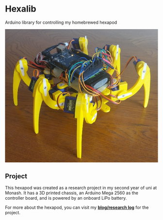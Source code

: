 # Hexalib
Arduino library for controlling my homebrewed hexapod

![Hexapod](hexapod.png)

## Project
This hexapod was created as a research project in my second year of uni at Monash. It has a 3D printed chassis, an Arduino Mega 2560 as the controller board, and is powered by an onboard LiPo battery.

For more about the hexapod, you can visit my **[blog/research log](http://0xapod.blogspot.com.au/)** for the project.
